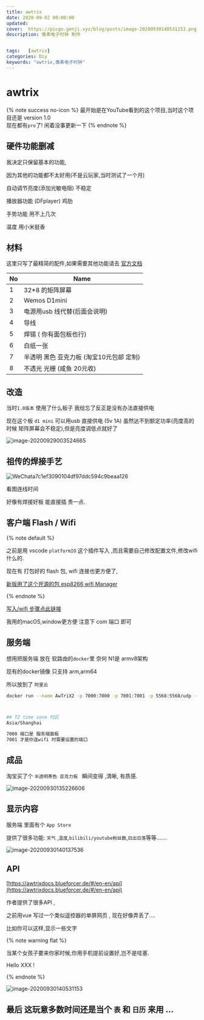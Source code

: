 ```yaml
---
title: awtrix
date: 2020-09-02 00:00:00
updated: 
cover:  https://picgo.genji.xyz/blog/posts/image-20200930140531153.png
description: 像素电子时钟 制作


tags:  	[awtrix]
categories: Diy
keywords: "awtrix,像素电子时钟"
---
```










#  <i class="fas fa-dog"></i> awtrix

{% note success no-icon %}
最开始是在YouTube看到的这个项目,当时这个项目还是 version 1.0  
现在都有`pro`了!  闲着没事更新一下
{% endnote %}





## 硬件功能删减

我决定只保留基本的功能,

因为其他的功能都不太好用(不是云玩家,当时测试了一个月)



自动调节亮度(添加光敏电阻)   不稳定

播放器功能 (DFplayer)  鸡肋

手势功能  用不上几次

温度   用小米挺香
##  材料

这里只写了最精简的配件,如果需要其他功能请去 [官方文档](https://awtrixdocs.blueforcer.de/#/)

| No   | Name                                     |
| ---- | ---------------------------------------- |
| 1    | 32*8 的矩阵屏幕                          |
| 2    | Wemos  D1mini                            |
| 3    | 电源用usb 线代替(后面会说明)             |
| 4    | 导线                                     |
| 5    | 焊锡 ( 你有面包板也行)                   |
| 6    | 白纸一张                                 |
| 7    | 半透明 黑色 亚克力板 (淘宝10元包邮 定制) |
| 8    | 不透光 光栅 (咸鱼 20元收)                |



## 改造

当时`1.0版本` 使用了什么板子 我给忘了反正是没有办法直接供电 

现在这个板 `d1 mini` 可以用usb 直接供电 (5v 1A)  虽然达不到额定功率(亮度高的时候 矩阵屏幕会不稳定),但是亮度调低点就好了

![image-20200929003524665](https://picgo.genji.xyz/blog/posts/image-20200929003524665.png) 

##  祖传的焊接手艺

![WeChata7c1ef3090104df97ddc594c9beaa126](https://picgo.genji.xyz/blog/posts/WeChata7c1ef3090104df97ddc594c9beaa126.png)

看图连线时间



好像有焊接好板 能直接插 贵一点.

##  客户端 Flash  / Wifi

{% note default %}

之前是用 vscode `platformIO` 这个插件写入 ,而且需要自己修改配置文件,修改wifi什么的.

现在有 打包好的 flash 包, wifi 连接也更方便了,

[新版用了这个开源的包 esp8266 wifi Manager](https://github.com/tzapu/WiFiManager)

{% endnote %} 



[写入/wifi 步骤点此链接](https://awtrixdocs.blueforcer.de/#/en-en/controller)

 我用的macOS,window更方便 注意下 com 端口 即可





## 服务端

想用把服务端 放在 软路由的`docker`里 奈何 N1是 armv8架构 

现有的docker镜像 只支持 arm,arm64

所以放到了 `阿里云`



```bash
docker run --name AwTriX2 -p 7000:7000 -p 7001:7001 -p 5568:5568/udp --restart always -e TZ=Asia/Shanghai whyet/awtrix2:latest



## TZ time zone 时区 
Asia/Shanghai

7000 端口是 服务端面板
7001 才是你连wifi 时需要设置的端口

```



## 成品

淘宝买了个 `半透明茶色 亚克力板 ` 瞬间变得 ,清晰, 有质感.

![image-20200930135226606](https://picgo.genji.xyz/blog/posts/image-20200930135226606.png)



##  显示内容

服务端 里面有个 `App Store`

提供了很多功能: `天气` ,`温度`,`bilibili/youtube粉丝数`,`日出日落`等等.......

![image-20200930140137536](https://picgo.genji.xyz/blog/posts/image-20200930140137536.png)



## API

[https://awtrixdocs.blueforcer.de/#/en-en/api](https://awtrixdocs.blueforcer.de/#/en-en/api)

作者提供了很多API ,

之前用vue 写过一个类似遥控器的单屏网页 , 现在好像弄丢了....



比如你可以这样,显示一些文字 



{% note warning flat %}

当某个女孩子要来你家时候,你用手机提前设置好,岂不是哇塞.

Hello  XXX !

{% endnote  %}

![image-20200930140531153](https://picgo.genji.xyz/blog/posts/image-20200930140531153.png)

## 最后 这玩意多数时间还是当个 `表` 和 `日历` 来用 ...